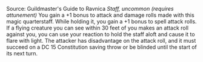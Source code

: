 Source: Guildmaster's Guide to Ravnica
*Staff, uncommon (requires attunement)*
You gain a +1 bonus to attack and damage rolls made with this magic quarterstaff. While holding it, you gain a +1 bonus to spell attack rolls.
If a flying creature you can see within 30 feet of you makes an attack roll against you, you can use your reaction to hold the staff aloft and cause it to flare with light. The attacker has disadvantage on the attack roll, and it must succeed on a DC 15 Constitution saving throw or be blinded until the start of its next turn.